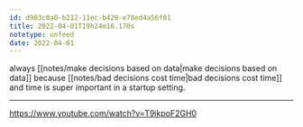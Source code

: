 ```yaml
---
id: d903c0a0-b212-11ec-b420-e78ed4a56f01
title: 2022-04-01T19h24m16.170s
notetype: unfeed
date: 2022-04-01
---
```

always [[notes/make decisions based on data|make decisions based on data]] because [[notes/bad decisions cost time|bad decisions cost time]] and time is super important in a startup setting.

---

https://www.youtube.com/watch?v=T9ikpoF2GH0